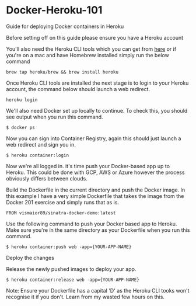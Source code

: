 # Docker-Heroku-101
Guide for deploying Docker containers in Heroku

Before setting off on this guide please ensure you have a Heroku account

You'll also need the Heroku CLI tools which you can get from [here](https://devcenter.heroku.com/articles/heroku-cli) or if you're on a mac and have Homebrew installed simply run the below command

```
brew tap heroku/brew && brew install heroku
```

Once Heroku CLI tools are installed the next stage is to login to your Heroku account, the command below should launch a web redirect.

```
heroku login
```

We'll also need Docker set up locally to continue. To check this, you should see output when you run this command.

```
$ docker ps
```

Now you can sign into Container Registry, again this should just launch a web redirect and sign you in.

```
$ heroku container:login
```
Now we're all logged in. it's time push your Docker-based app up to Heroku. This could be done with GCP, AWS or Azure however the process obviously differs between clouds.

Build the Dockerfile in the current directory and push the Docker image. In this example I have a very simple Dockerfile that takes the image from the Docker 201 exercise and simply runs that as is.

```
FROM vismaior89/sinatra-docker-demo:latest
```

Use the following command to push your Docker based app to Heroku. Make sure you're in the same directory as your Dockerfile when you run this command.

```
$ heroku container:push web -app={YOUR-APP-NAME}
````

Deploy the changes

Release the newly pushed images to deploy your app.

```
$ heroku container:release web -app={YOUR-APP-NAME}
```

Note: Ensure your Dockerfile has a capital 'D' as the Heroku CLI tooks won't recognise it if you don't. Learn from my wasted few hours on this.

